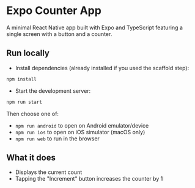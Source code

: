 # Expo Counter App

A minimal React Native app built with Expo and TypeScript featuring a single screen with a button and a counter.

## Run locally

- Install dependencies (already installed if you used the scaffold step):

```bash
npm install
```

- Start the development server:

```bash
npm run start
```

Then choose one of:
- `npm run android` to open on Android emulator/device
- `npm run ios` to open on iOS simulator (macOS only)
- `npm run web` to run in the browser

## What it does

- Displays the current count
- Tapping the "Increment" button increases the counter by 1
